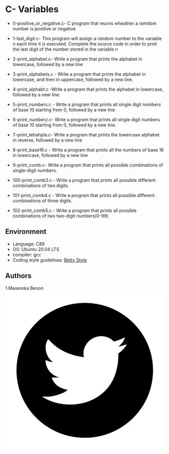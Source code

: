 
# C- Variables
 
- 0-positive_or_negative.c- C program that reurns wheather a ramdom number is positive or negative

- 1-last_digit.c- This program will assign a random number to the variable n each time it is executed. Complete the source code in order to print the last digit of the number stored in the variable n

- 2-print_alphabet.c- Write a program that prints the alphabet in lowercase, followed by a new line

- 3-print_alphabets.c - Write a program that prints the alphabet in lowercase, and then in uppercase, followed by a new line.
- 4-print_alphabt.c -Write a program that prints the alphabet in lowercase, followed by a new line.
- 5-print_numbers.c - Write a program that prints all single digit numbers of base 10 starting from 0, followed by a new line
- 6-print_numberz.c- Write a program that prints all single digit numbers of base 10 starting from 0, followed by a new line.
- 7-print_tebahpla.c- Write a program that prints the lowercase alphabet in reverse, followed by a new line
- 8-print_base16.c - Write a program that prints all the numbers of base 16 in lowercase, followed by a new line
- 9-print_comb.c- Write a program that prints all possible combinations of single-digit numbers.
- 100-print_comb3.c - Write a program that prints all possible different combinations of two digits.
- 101-print_comb4.c - Write a program that prints all possible different combinations of three digits.
- 102-print_comb5.c - Write a program that prints all possible combinations of two two-digit numbers(0-99)

## Environment
- Language: C89
- OS: Ubuntu 20.04 LTS
- compiler: gcc
- Coding style guidelines: [Betty Style](https://github.com/holbertonschool/Betty/wiki)

## Authors
1.Masereka Benon [<img src ="https://github.com/Benonking/images/blob/main/Black-icon-Twitter-logo-transparent-PNG.png">](https://twitter.com/BenonKing)

